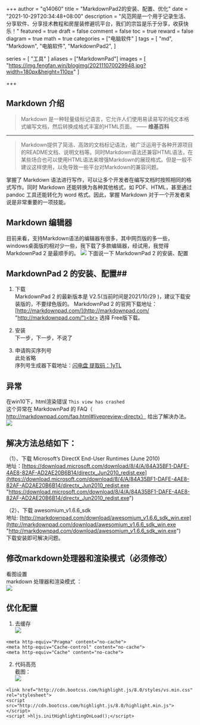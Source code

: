 
+++
author = "q14060"
title = "MarkdownPad2的安装、配置、优化"
date = "2021-10-29T20:34:48+08:00"
description = "风范网是一个用于记录生活、分享软件、分享技术教程和房屋装修避坑平台，我们的宗旨是乐于分享，收获快乐！"
featured = true
draft = false
comment = false
 toc = true
reward = false
diagram = true
math = true
categories = ["电脑软件"
]
tags = [
  "md",
  "Markdown",
  "电脑软件",
"MarkdownPad2",
]

series = [
  "工具"
]
aliases = ["MarkdownPad"]
images = [
  "https://img.fengfan.win/blogimg/202111070029948.jpg?width=180px&height=110px"
]

+++



## Markdown 介绍  ##


> Markdown 是一种轻量级标记语言，它允许人们使用易读易写的纯文本格式编写文档，然后转换成格式丰富的HTML页面。 —— **维基百科**

---

> Markdown提供了简洁、高效的文档标记语法，被广泛运用于各种开源项目的README文档、说明文档等。同时Markdown语法还兼容HTML语法，在某些场合也可以使用HTML语法来增强Markdown的展现格式。但是一般不建议这样使用，以免导致一些平台对Markdown的兼容问题。


掌握了 Markdown 语法进行写作，可以让多个开发者在编写文档时按照相同的格式写作。同时 Markdown 还能转换为各种其他格式，如 PDF、HTML，甚至通过 pandoc 工具还能转化为 word 格式。因此，掌握 Markdown 对于一个开发者来说是非常重要的一项技能。




## Markdown 编辑器 ##
目前来看，支持Markdown语法的编辑器有很多，其中网页版的多一些，windows桌面版的相对少一些，我下载了多款编辑器，经试用，我觉得 MarkdownPad 2 是最顺手的。
![](https://img.fengfan.win/blogimg/202110292043750.png)
下面说一下 MarkdownPad 2 的安装、配置



##   MarkdownPad 2 的安装、配置##

1. 下载<br>
MarkdownPad 2 的最新版本是 V2.5(当前时间是2021/10/29 )，建议下载安装版的，不要绿色版的。
MarkdownPad 2 的官网下载地址： [http://markdownpad.com/](http://markdownpad.com/ "http://markdownpad.com/")<br>
选择 Free版下载。

2. 安装  
 下一步，下一步，不说了  
3. 申请购买序列号  
此处省略  
序列号生成器下载地址：[闪电盘 提取码：1yTL](http://shandianpan.com/f/8vE3 "闪电盘 提取码：1yTL")


## 异常 ##
在win10下，html渲染错误 `This view has crashed`<br>
这个异常在 MarkdownPad 的 FAQ（ http://markdownpad.com/faq.html#livepreview-directx） 给出了解决办法。<br>
![](https://img.fengfan.win/blogimg/202110292115852.png)

## 解决方法总结如下： ##

（1）、下载 Microsoft’s DirectX End-User Runtimes (June 2010)<br>
地址：[https://download.microsoft.com/download/8/4/A/84A35BF1-DAFE-4AE8-82AF-AD2AE20B6B14/directx_Jun2010_redist.exe](https://download.microsoft.com/download/8/4/A/84A35BF1-DAFE-4AE8-82AF-AD2AE20B6B14/directx_Jun2010_redist.exe "https://download.microsoft.com/download/8/4/A/84A35BF1-DAFE-4AE8-82AF-AD2AE20B6B14/directx_Jun2010_redist.exe")

（2）、下载 awesomium_v1.6.6_sdk<br>
地址: [http://markdownpad.com/download/awesomium_v1.6.6_sdk_win.exe](http://markdownpad.com/download/awesomium_v1.6.6_sdk_win.exe "http://markdownpad.com/download/awesomium_v1.6.6_sdk_win.exe")
<br>下载安装即可解决问题。

## 修改markdown处理器和渲染模式（必须修改） ##
看图设置<br>
markdown 处理器和渲染模式 ：<br>
![](https://img.fengfan.win/blogimg/202110292122146.png)<br>


## 优化配置 ##
1. 去缓存  
![](https://img.fengfan.win/blogimg/202110292126968.png)<br>
```<meta http-equiv="Expires" content="0">
<meta http-equiv="Pragma" content="no-cache">
<meta http-equiv="Cache-control" content="no-cache">
<meta http-equiv="Cache" content="no-cache">
```

2. 代码高亮  
  截图：  
![](https://img.fengfan.win/blogimg/202110292132621.png)

```
<link href="http://cdn.bootcss.com/highlight.js/8.0/styles/vs.min.css" rel="stylesheet">
<script src="http://cdn.bootcss.com/highlight.js/8.0/highlight.min.js"></script>  
<script >hljs.initHighlightingOnLoad();</script> 
```
